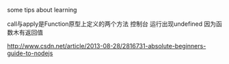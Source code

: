 some tips about learning

call与apply是Function原型上定义的两个方法
控制台 运行出现undefined 因为函数木有返回值

http://www.csdn.net/article/2013-08-28/2816731-absolute-beginners-guide-to-nodejs
